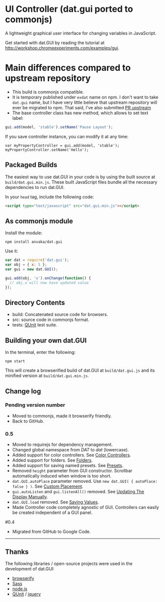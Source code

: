 # UI Controller (dat.gui ported to commonjs)

A lightweight graphical user interface for changing variables in JavaScript.

Get started with dat.GUI by reading the tutorial at http://workshop.chromeexperiments.com/examples/gui.

# Main differences compared to upstream repository

* This build is commonjs compatible.
* It is temporary published under `exdat` name on npm. I don't want to take
`dat.gui` name, but I have very little believe that upstream repository will ever
be migrated to npm. That said, I've also submitted [PR upstream](https://github.com/dataarts/dat.gui/pull/71)
* The base controller class has new method, which allows to set text label:

``` js
gui.add(model, 'stable').setName('Pause Layout');
```

If you save controller instance, you can modify it at any time:

```
var myPropertyController = gui.add(model, 'stable');
myPropertyController.setName('Hello');
```

## Packaged Builds

The easiest way to use dat.GUI in your code is by using the built source at `build/dat.gui.min.js`. These built JavaScript files bundle all the necessary dependencies to run dat.GUI.

In your `head` tag, include the following code:

``` html
<script type="text/javascript" src="dat.gui.min.js"></script>
```

## As commonjs module

Install the module:

```
npm install anvaka/dat.gui
```

Use it:

``` js
var dat = require('dat.gui');
var obj = { x: 5 };
var gui = new dat.GUI();

gui.add(obj, 'x').onChange(function() {
  // obj.x will now have updated value
});
```

## Directory Contents

 * build: Concatenated source code for browsers.
 * src: source code in commonjs format.
 * tests: [QUnit](https://github.com/jquery/qunit) test suite.

## Building your own dat.GUI

In the terminal, enter the following:

```
npm start
```

This will create a browserified build of dat.GUI at `build/dat.gui.js` and its
minified version at `build/dat.gui.min.js`.

## Change log

### Pending version number
 * Moved to commonjs, made it browserify friendly.
 * Back to GitHub.

### 0.5
 * Moved to requirejs for dependency management.
 * Changed global namespace from *DAT* to *dat* (lowercase).
 * Added support for color controllers. See [Color Controllers](http://workshop.chromeexperiments.com/examples/gui/#4--Color-Controllers).
 * Added support for folders. See [Folders](http://workshop.chromeexperiments.com/examples/gui/#3--Folders).
 * Added support for saving named presets.  See [Presets](http://workshop.chromeexperiments.com/examples/gui/examples/gui/#6--Presets).
 * Removed `height` parameter from GUI constructor. Scrollbar automatically induced when window is too short.
 * `dat.GUI.autoPlace` parameter removed. Use `new dat.GUI( { autoPlace: false } )`. See [Custom Placement](http://workshop.chromeexperiments.com/examples/gui/#9--Custom-Placement).
 * `gui.autoListen` and `gui.listenAll()` removed. See [Updating The Display Manually](http://workshop.chromeexperiments.com/examples/gui/#11--Updating-the-Display-Manually).
 * `dat.GUI.load` removed. See [Saving Values](http://workshop.chromeexperiments.com/examples/gui/#5--Saving-Values).
 * Made Controller code completely agnostic of GUI. Controllers can easily be created independent of a GUI panel.


#0.4

 * Migrated from GitHub to Google Code.

----

## Thanks
The following libraries / open-source projects were used in the development of dat.GUI:

 * [browserify](http://browserify.org/)
 * [Sass](http://sass-lang.com/)
 * [node.js](http://nodejs.org/)
 * [QUnit](https://github.com/jquery/qunit) / [jquery](http://jquery.com/)
